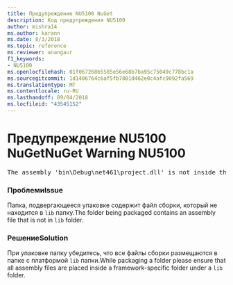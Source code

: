 ```yaml
---
title: Предупреждение NU5100 NuGet
description: Код предупреждения NU5100
author: mishra14
ms.author: karann
ms.date: 8/3/2018
ms.topic: reference
ms.reviewer: anangaur
f1_keywords:
- NU5100
ms.openlocfilehash: 01f067268b5585e56e68b7ba95c75049c778bc1a
ms.sourcegitcommit: 1d1406764c6af5fb7801d462e0c4afc9092fa569
ms.translationtype: MT
ms.contentlocale: ru-RU
ms.lasthandoff: 09/04/2018
ms.locfileid: "43545152"
---
```

# <a name="nuget-warning-nu5100"></a><span data-ttu-id="03775-103">Предупреждение NU5100 NuGet</span><span class="sxs-lookup"><span data-stu-id="03775-103">NuGet Warning NU5100</span></span>
<pre>The assembly 'bin\Debug\net461\project.dll' is not inside the 'lib' folder and hence it won't be added as a reference when the package is installed into a project. Move it into the 'lib' folder if it needs to be referenced.</pre>

### <a name="issue"></a><span data-ttu-id="03775-104">Проблеми</span><span class="sxs-lookup"><span data-stu-id="03775-104">Issue</span></span>

<span data-ttu-id="03775-105">Папка, подвергающееся упаковке содержит файл сборки, который не находится в `lib` папку.</span><span class="sxs-lookup"><span data-stu-id="03775-105">The folder being packaged contains an assembly file that is not in `lib` folder.</span></span>


### <a name="solution"></a><span data-ttu-id="03775-106">Решение</span><span class="sxs-lookup"><span data-stu-id="03775-106">Solution</span></span>

<span data-ttu-id="03775-107">При упаковке папку убедитесь, что все файлы сборки размещаются в папке с платформой `lib` папки.</span><span class="sxs-lookup"><span data-stu-id="03775-107">While packaging a folder please ensure that all assembly files are placed inside a framework-specific folder under a `lib` folder.</span></span>

